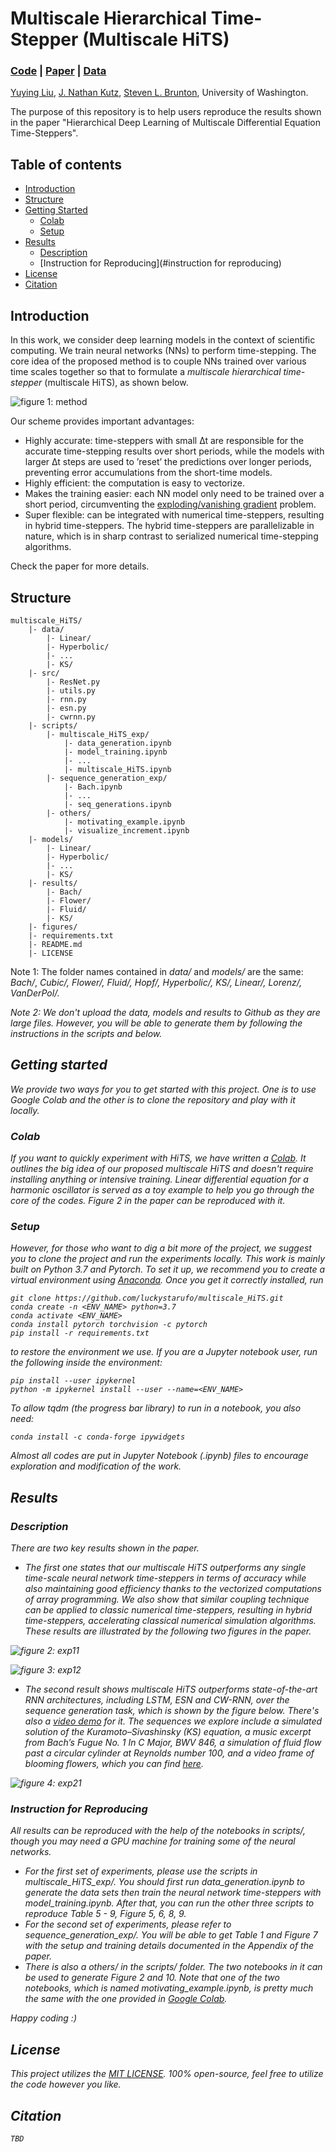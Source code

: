 # Multiscale Hierarchical Time-Stepper (Multiscale HiTS)

### [Code](https://colab.research.google.com/drive/1I6sX-yqP__Z3iX-ita-pXi96d-tnZT_S) | [Paper]() | [Data](https://www.dropbox.com/sh/hn47hecp22xpxt4/AADkXmbqZHg4yPRnBAUMFi9wa?dl=0)

[Yuying Liu](https://students.washington.edu/yliu814/wordpress/),
[J. Nathan Kutz](http://faculty.washington.edu/kutz/),
[Steven L. Brunton](https://www.eigensteve.com), University of Washington. <br>

The purpose of this repository is to help users reproduce the results shown in the paper "Hierarchical Deep Learning of Multiscale Differential Equation Time-Steppers".

## Table of contents
* [Introduction](#introduction)
* [Structure](#structure)
* [Getting Started](#getting-started)
    * [Colab](#colab)
    * [Setup](#setup)
* [Results](#results)
    * [Description](#description)
    * [Instruction for Reproducing](#instruction for reproducing)
* [License](#license)
* [Citation](#citation)

## Introduction
In this work, we consider deep learning models in the context of scientific computing. 
We train neural networks (NNs) to perform time-stepping. The core idea of the proposed method is to 
couple NNs trained over various time scales together so that to formulate a 
<em>multiscale hierarchical time-stepper</em> (multiscale HiTS), as shown below.

![figure 1: method](./figures/Multiscale_forecast_diagram.jpeg?raw=true)

Our scheme provides important advantages:
* Highly accurate: time-steppers with small ∆t are responsible for the accurate time-stepping results over short periods, 
while the models with larger ∆t steps are used to ’reset’ the predictions over longer periods, preventing error accumulations 
from the short-time models.
* Highly efficient: the computation is easy to vectorize.
* Makes the training easier: each NN model only need to be trained over a short period, circumventing the 
[exploding/vanishing gradient](https://en.wikipedia.org/wiki/Vanishing_gradient_problem) problem.
* Super flexible: can be integrated with numerical time-steppers, resulting in hybrid time-steppers. The hybrid time-steppers
are parallelizable in nature, which is in sharp contrast to serialized numerical time-stepping algorithms.

Check the paper for more details.

## Structure
    multiscale_HiTS/
        |- data/
            |- Linear/
            |- Hyperbolic/
            |- ...
            |- KS/
        |- src/
            |- ResNet.py
            |- utils.py
            |- rnn.py
            |- esn.py
            |- cwrnn.py
        |- scripts/
            |- multiscale_HiTS_exp/
                |- data_generation.ipynb
                |- model_training.ipynb
                |- ...
                |- multiscale_HiTS.ipynb
            |- sequence_generation_exp/
                |- Bach.ipynb
                |- ...
                |- seq_generations.ipynb
            |- others/
                |- motivating_example.ipynb
                |- visualize_increment.ipynb
        |- models/
            |- Linear/
            |- Hyperbolic/
            |- ...
            |- KS/
        |- results/
            |- Bach/
            |- Flower/
            |- Fluid/
            |- KS/
        |- figures/
        |- requirements.txt
        |- README.md
        |- LICENSE

Note 1: The folder names contained in <em>data/</em> and <em>models/</em> are the same: 
<em>Bach/</em>, <em>Cubic/<em/>, <em>Flower/</em>, <em>Fluid/</em>, <em>Hopf/</em>, <em>Hyperbolic/</em>, <em>KS/</em>, 
<em>Linear/</em>, <em>Lorenz/</em>, <em>VanDerPol/</em>. 

Note 2: We don't upload the data, models and results to Github as they are large files. However, you will be able to 
generate them by following the instructions in the scripts and below.


## Getting started
We provide two ways for you to get started with this project. One is to use Google Colab and the other is to clone the 
repository and play with it locally.
### Colab
If you want to quickly experiment with HiTS, we have written a [Colab](https://colab.research.google.com/drive/1I6sX-yqP__Z3iX-ita-pXi96d-tnZT_S). 
It outlines the big idea of our proposed multiscale HiTS and doesn't require installing anything or intensive training. 
Linear differential equation for a harmonic oscillator is served as a toy example to help you go through the core of the codes.
Figure 2 in the paper can be reproduced with it.

### Setup
However, for those who want to dig a bit more of the project, we suggest you to clone the project and run the experiments locally.
This work is mainly built on Python 3.7 and Pytorch. To set it up, we recommend you to create a virtual environment 
using [Anaconda](https://docs.anaconda.com/anaconda/install/). Once you get it correctly installed, run
```
git clone https://github.com/luckystarufo/multiscale_HiTS.git
conda create -n <ENV_NAME> python=3.7
conda activate <ENV_NAME>
conda install pytorch torchvision -c pytorch
pip install -r requirements.txt
```
to restore the environment we use. If you are a Jupyter notebook user, run the following inside the environment:
```
pip install --user ipykernel
python -m ipykernel install --user --name=<ENV_NAME>
```
To allow tqdm (the progress bar library) to run in a notebook, you also need:
```
conda install -c conda-forge ipywidgets
```
Almost all codes are put in Jupyter Notebook (.ipynb) files to encourage exploration and modification of the work. 


## Results

### Description
There are two key results shown in the paper. 
* The first one states that our multiscale HiTS outperforms any single
time-scale neural network time-steppers in terms of accuracy while also maintaining good efficiency thanks to the
vectorized computations of array programming. We also show that similar coupling technique can be applied to classic 
numerical time-steppers, resulting in hybrid time-steppers, accelerating classical numerical simulation algorithms. 
These results are illustrated by the following two figures in the paper.

![figure 2: exp11](./figures/multiscale_forecast.jpeg?raw=true)

![figure 3: exp12](./figures/acc_vs_eff.jpeg?raw=true)

* The second result shows multiscale HiTS outperforms state-of-the-art RNN architectures, including LSTM, ESN and CW-RNN,
over the sequence generation task, which is shown by the figure below. There's also a [video demo](https://www.youtube.com/watch?v=2psX5efLhCE) 
for it. The sequences we explore include a simulated solution of the Kuramoto–Sivashinsky (KS) equation, 
a music excerpt from Bach’s Fugue No. 1 In C Major, BWV 846, a simulation of fluid flow past a circular cylinder at 
Reynolds number 100, and a video frame of blooming flowers, which you can find [here](https://www.dropbox.com/sh/hn47hecp22xpxt4/AADkXmbqZHg4yPRnBAUMFi9wa?dl=0).

![figure 4: exp21](./figures/benchmarks.jpeg?raw=true)

### Instruction for Reproducing
All results can be reproduced with the help of the notebooks in <em>scripts/</em>, though you may need a GPU machine for
training some of the neural networks. 
* For the first set of experiments, please use the scripts in <em>multiscale_HiTS_exp/</em>. You should first run 
<em>data_generation.ipynb</em> to generate the data sets then train the neural network time-steppers with <em>model_training.ipynb</em>.
After that, you can run the other three scripts to reproduce Table 5 - 9, Figure 5, 6, 8, 9.
* For the second set of experiments, please refer to <em>sequence_generation_exp/</em>. You will be able to get Table 1 
and Figure 7 with the setup and training details documented in the Appendix of the paper. 
* There is also a <em>others/</em> in the <em>scripts/</em> folder. The two notebooks in it can be used to generate Figure 2 
and 10. Note that one of the two notebooks, which is named <em>motivating_example.ipynb</em>, is pretty much the same with 
the one provided in [Google Colab](https://colab.research.google.com/drive/1I6sX-yqP__Z3iX-ita-pXi96d-tnZT_S).

Happy coding :)


## License
This project utilizes the [MIT LICENSE](LICENSE).
100% open-source, feel free to utilize the code however you like. 

## Citation
```
TBD
```










